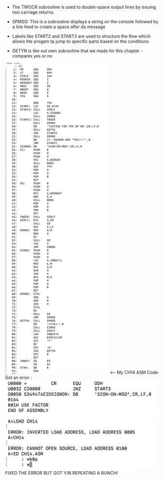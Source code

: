 * The TWOCR subroutine is used to double-space output lines by issuing two carriage returns.

* SPMSG: This is a subroutine displays a string on the console followed by a line feed to create a space after da message

* Labels like START2 and START3 are used to structure the flow which allows hte progam tp jump to specific parts based on the conditions

* GETYN is like out own subroutine that we made for this chapter - compares yes or no

![Alt text](image.png) <-- My CH14 ASM Code 
Got an error :![Alt text](image-1.png)
FIXED THE ERROR BUT GOT Y/N REPEATING A BUNCH!